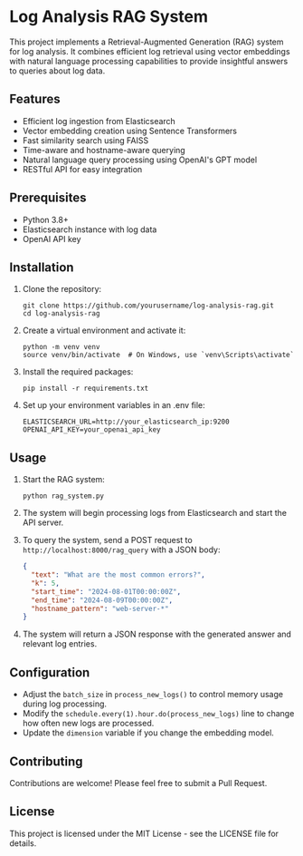 # Log Analysis RAG System

This project implements a Retrieval-Augmented Generation (RAG) system for log analysis. It combines efficient log retrieval using vector embeddings with natural language processing capabilities to provide insightful answers to queries about log data.

## Features

- Efficient log ingestion from Elasticsearch
- Vector embedding creation using Sentence Transformers
- Fast similarity search using FAISS
- Time-aware and hostname-aware querying
- Natural language query processing using OpenAI's GPT model
- RESTful API for easy integration

## Prerequisites

- Python 3.8+
- Elasticsearch instance with log data
- OpenAI API key

## Installation

1. Clone the repository:
   ```
   git clone https://github.com/yourusername/log-analysis-rag.git
   cd log-analysis-rag
   ```

2. Create a virtual environment and activate it:
   ```
   python -m venv venv
   source venv/bin/activate  # On Windows, use `venv\Scripts\activate`
   ```

3. Install the required packages:
   ```
   pip install -r requirements.txt
   ```

4. Set up your environment variables in an .env file:
   ```
   ELASTICSEARCH_URL=http://your_elasticsearch_ip:9200
   OPENAI_API_KEY=your_openai_api_key
   ```

## Usage

1. Start the RAG system:
   ```
   python rag_system.py
   ```

2. The system will begin processing logs from Elasticsearch and start the API server.

3. To query the system, send a POST request to `http://localhost:8000/rag_query` with a JSON body:
   ```json
   {
     "text": "What are the most common errors?",
     "k": 5,
     "start_time": "2024-08-01T00:00:00Z",
     "end_time": "2024-08-09T00:00:00Z",
     "hostname_pattern": "web-server-*"
   }
   ```

4. The system will return a JSON response with the generated answer and relevant log entries.

## Configuration

- Adjust the `batch_size` in `process_new_logs()` to control memory usage during log processing.
- Modify the `schedule.every(1).hour.do(process_new_logs)` line to change how often new logs are processed.
- Update the `dimension` variable if you change the embedding model.

## Contributing

Contributions are welcome! Please feel free to submit a Pull Request.

## License

This project is licensed under the MIT License - see the LICENSE file for details.
